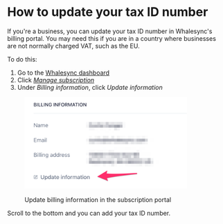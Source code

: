 # How to update your tax ID number

If you're a business, you can update your tax ID number in Whalesync's billing portal. You may need this if you are in a country where businesses are not normally charged VAT, such as the EU.

To do this:

1. Go to the [Whalesync dashboard](https://app.whalesync.com)
2. Click [_Manage subscription_](https://app.whalesync.com/subscription/manage)
3. Under _Billing information_, click _Update information_

<figure><img src="../../.gitbook/assets/image (1).png" alt="" width="375"><figcaption><p>Update billing information in the subscription portal</p></figcaption></figure>

Scroll to the bottom and you can add your tax ID number.
